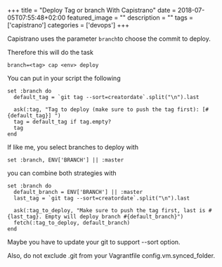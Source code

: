 +++
title =  "Deploy Tag or branch With Capistrano"
date = 2018-07-05T07:55:48+02:00
featured_image = ""
description = ""
tags = ['capistrano']
categories = ['devops']
+++

<!--more-->

Capistrano uses the parameter `branch`to choose the commit to deploy.

Therefore this will do the task

    branch=<tag> cap <env> deploy

You can put in your script the following

    set :branch do
      default_tag = `git tag --sort=creatordate`.split("\n").last

      ask(:tag, "Tag to deploy (make sure to push the tag first): [#{default_tag}] ")
      tag = default_tag if tag.empty?
      tag
    end

If like me, you select branches to deploy with

    set :branch, ENV['BRANCH'] || :master

you can combine both strategies with

    set :branch do
      default_branch = ENV['BRANCH'] || :master
      last_tag = `git tag --sort=creatordate`.split("\n").last

      ask(:tag_to_deploy, "Make sure to push the tag first, last is #{last_tag}. Empty will deploy branch #{default_branch}")
      fetch(:tag_to_deploy, default_branch)
    end

Maybe you have to update your git to support --sort option.

Also, do not exclude .git from your Vagrantfile config.vm.synced_folder.

